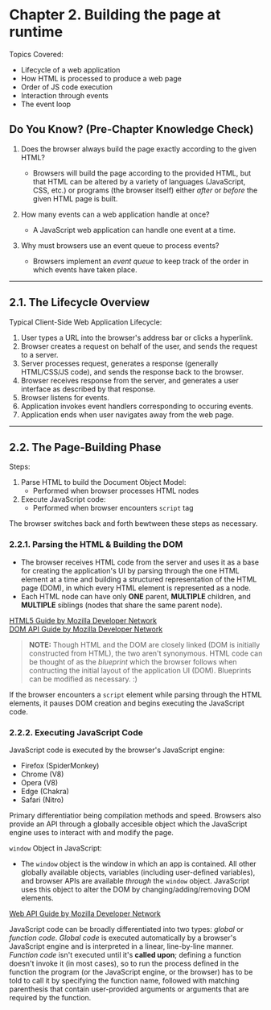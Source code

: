 # Chapter 2. Building the page at runtime

Topics Covered:

- Lifecycle of a web application
- How HTML is processed to produce a web page
- Order of JS code execution
- Interaction through events
- The event loop

## Do You Know? (Pre-Chapter Knowledge Check)

1. Does the browser always build the page exactly according to the given HTML?
    - Browsers will build the page according to the provided HTML, but that HTML can
      be altered by a variety of languages (JavaScript, CSS, etc.) or programs 
      (the browser itself) either _after_ or _before_ the given HTML page is built.

2. How many events can a web application handle at once?
    - A JavaScript web application can handle one event at a time.
3. Why must browsers use an event queue to process events?
    - Browsers implement an _event queue_ to keep track of the order in which 
      events have taken place.

----------
## 2.1. The Lifecycle Overview

Typical Client-Side Web Application Lifecycle:
  
  1. User types a URL into the browser's address bar or clicks a hyperlink.
  2. Browser creates a request on behalf of the user, and sends the request to 
      a server.
  3. Server processes request, generates a response (generally HTML/CSS/JS code), 
      and sends the response back to the browser.
  4. Browser receives response from the server, and generates a user interface 
      as described by that response.
  5. Browser listens for events.
  6. Application invokes event handlers corresponding to occuring events.
  7. Application ends when user navigates away from the web page.

----------
## 2.2. The Page-Building Phase

Steps:

  1. Parse HTML to build the Document Object Model:
      - Performed when browser processes HTML nodes
  2. Execute JavaScript code:
      - Performed when browser encounters `script` tag

The browser switches back and forth bewtween these steps as necessary.

### 2.2.1. Parsing the HTML & Building the DOM

  - The browser receives HTML code from the server and uses it as a base for creating 
      the application's UI by parsing through the one HTML element at a time and 
      building a structured representation of the HTML page (DOM), in which every
      HTML element is represented as a node. 
  - Each HTML node can have only **ONE** parent, **MULTIPLE** children, and **MULTIPLE**
      siblings (nodes that share the same parent node).

[HTML5 Guide by Mozilla Developer Network](https://developer.mozilla.org/en-US/docs/Web/Guide/HTML/HTML5)  
[DOM API Guide by Mozilla Developer Network](https://developer.mozilla.org/en-US/docs/Web/API/Document_Object_Model)


> **NOTE:** Though HTML and the DOM are closely linked (DOM is initially constructed from HTML),
>  the two aren't synonymous. HTML code can be thought of as the _blueprint_ which the browser
>  follows when contructing the initial layout of the application UI (DOM). Blueprints can be 
>  modified as necessary. :)

  If the browser encounters a `script` element while parsing through the HTML elements, it 
    pauses DOM creation and begins executing the JavaScript code.

### 2.2.2. Executing JavaScript Code

JavaScript code is executed by the browser's JavaScript engine:

  - Firefox (SpiderMonkey)
  - Chrome (V8)
  - Opera (V8)
  - Edge (Chakra)
  - Safari (Nitro)

Primary differentiatior being compilation methods and speed. Browsers also provide an
API through a globally accesible object which the JavaScript engine uses to interact 
with and modify the page.

`window` Object in JavaScript:

  - The `window` object is the window in which an app is contained. All other globally
      available objects, variables (including user-defined variables), and browser APIs are
      available _through_ the `window` object. JavaScript uses this object to alter the DOM
      by changing/adding/removing DOM elements.

[Web API Guide by Mozilla Developer Network](https://developer.mozilla.org/en-US/docs/Web/API)

JavaScript code can be broadly differentiated into two types: _global_ or _function code_. _Global
  code_ is executed automatically by a browser's JavaScript engine and is interpreted in a linear, 
  line-by-line manner. _Function code_ isn't executed until it's **called upon**; defining
  a function doesn't invoke it (in most cases), so to run the process defined in the function the
  program (or the JavaScript engine, or the browser) has to be told to call it by specifying
  the function name, followed with matching parenthesis that contain user-provided arguments
  or arguments that are required by the function.
